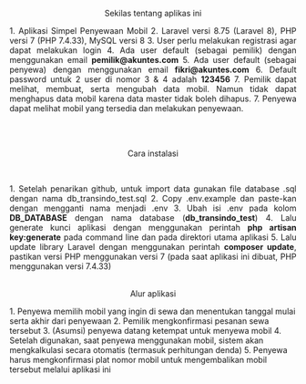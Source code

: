 <p align="center">
Sekilas tentang aplikas ini
</p>
<p align="justify">
1. Aplikasi Simpel Penyewaan Mobil
2. Laravel versi 8.75 (Laravel 8), PHP versi 7 (PHP 7.4.33), MySQL versi 8
3. User perlu melakukan registrasi agar dapat melakukan login
4. Ada user default (sebagai pemilik) dengan menggunakan email <b>pemilik@akuntes.com</b>
5. Ada user default (sebagai penyewa) dengan menggunakan email <b>fikri@akuntes.com</b>
6. Default password untuk 2 user di nomor 3 & 4 adalah <b>123456</b>
7. Pemilik dapat melihat, membuat, serta mengubah data mobil. Namun tidak dapat menghapus data mobil karena data master tidak boleh dihapus.
7. Penyewa dapat melihat mobil yang tersedia dan melakukan penyewaan.
</p>
<br><br>
<p align="center">
Cara instalasi
</p>
<br>
<p align="justify">
1. Setelah penarikan github, untuk import data gunakan file database .sql dengan nama db_transindo_test.sql
2. Copy .env.example dan paste-kan dengan mengganti nama menjadi .env
3. Ubah isi .env pada kolom <b>DB_DATABASE</b> dengan nama database (<b>db_transindo_test</b>)
4. Lalu generate kunci aplikasi dengan menggunakan perintah <b>php artisan key:generate</b> pada command line dan pada direktori utama aplikasi
5. Lalu update library Laravel dengan menggunakan perintah <b>composer update</b>, pastikan versi PHP menggunakan versi 7 (pada saat aplikasi ini dibuat, PHP menggunakan versi 7.4.33)
<br><br>
<p align="center">
Alur aplikasi
</p>
1. Penyewa memilih mobil yang ingin di sewa dan menentukan tanggal mulai serta akhir dari penyewaan
2. Pemilik mengkonfirmasi pesanan sewa tersebut
3. (Asumsi) penyewa datang ketempat untuk menyewa mobil
4. Setelah digunakan, saat penyewa menggunakan mobil, sistem akan mengkalkulasi secara otomatis (termasuk perhitungan denda)
5. Penyewa harus mengkonfirmasi plat nomor mobil untuk mengembalikan mobil tersebut melalui aplikasi ini
